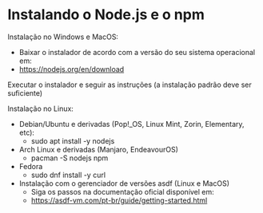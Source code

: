 # Instalando o Node.js e o npm

Instalação no Windows e MacOS:
* Baixar o instalador de acordo com a versão do seu sistema operacional em:
* https://nodejs.org/en/download

Executar o instalador e seguir as instruções (a instalação padrão deve ser suficiente)

Instalação no Linux:
* Debian/Ubuntu e derivadas (Pop!_OS, Linux Mint, Zorin, Elementary, etc):
  * sudo apt install -y nodejs
* Arch Linux e derivadas (Manjaro, EndeavourOS)
  * pacman -S nodejs npm
* Fedora
  * sudo dnf install -y curl
* Instalação com o gerenciador de versões asdf (Linux e MacOS)
  * Siga os passos na documentação oficial disponível em:
  * https://asdf-vm.com/pt-br/guide/getting-started.html
